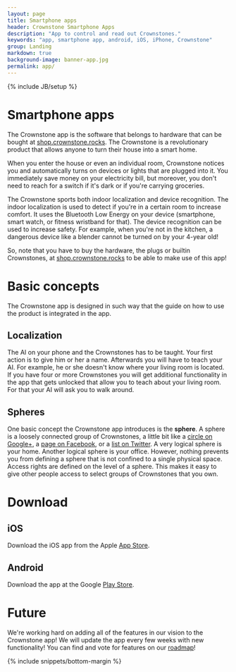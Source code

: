```yaml
---
layout: page
title: Smartphone apps
header: Crownstone Smartphone Apps
description: "App to control and read out Crownstones."
keywords: "app, smartphone app, android, iOS, iPhone, Crownstone"
group: Landing
markdown: true
background-image: banner-app.jpg
permalink: app/
---
```

{% include JB/setup %}

# Smartphone apps

The Crownstone app is the software that belongs to hardware that can be bought at 
[shop.crownstone.rocks](https://shop.crownstone.rocks). 
The Crownstone is a revolutionary product that allows anyone to turn their house into a smart home. 

When you enter the house or even an individual room, Crownstone notices you and automatically turns on devices or lights that are plugged into it. You immediately save money on your electricity bill, but moreover, you don't need to reach for a switch if it's dark or if you're carrying groceries.

The Crownstone sports both indoor localization and device recognition. The indoor localization is used to detect if you're in a certain room to increase comfort. It uses the Bluetooth Low Energy on your device (smartphone, smart watch, or fitness wristband for that). The device recognition can be used to increase safety. For example, when you're not in the kitchen, a dangerous device like a blender cannot be turned on by your 4-year old!

So, note that you have to buy the hardware, the plugs or builtin Crownstones, at 
[shop.crownstone.rocks](https://shop.crownstone.rocks) 
to be able to make use of this app!

# Basic concepts

The Crownstone app is designed in such way that the guide on how to use the product is integrated in the app. 

## Localization

The AI on your phone and the Crownstones has to be taught. Your first action is to give him or her a name. Afterwards you will have to teach your AI. For example, he or she doesn't know where your living room is located. If you have four or more Crownstones you will get additional functionality in the app that gets unlocked that allow you to teach about your living room. For that your AI will ask you to walk around.

## Spheres

One basic concept the Crownstone app introduces is the **sphere**. A sphere is a loosely connected group of Crownstones, a little bit like a 
[circle on Google+](https://support.google.com/plus/answer/6320407?hl=en), 
a 
[page on Facebook](https://www.facebook.com/help/104002523024878), 
or a 
[list on Twitter](https://support.twitter.com/articles/76460). 
A very logical sphere is your home. Another logical sphere is your office. However, nothing prevents you from defining a sphere that is not confined to a single physical space. Access rights are defined on the level of a sphere. This makes it easy to give other people access to select groups of Crownstones that you own.

# Download

## iOS

Download the iOS app from the Apple
[App Store](https://itunes.apple.com/us/app/crownstone/id1136616106?mt=8).

## Android

Download the app at the Google 
[Play Store](https://play.google.com/store/apps/details?id=rocks.crownstone.consumerapp).

# Future

We're working hard on adding all of the features in our vision to the Crownstone app! We will update the app every few weeks with new functionality! You can find and vote for features on our 
[roadmap](https://trello.com/b/6rUcIt62/crownstone-transparent-product-roadmap)!


{% include snippets/bottom-margin %}
